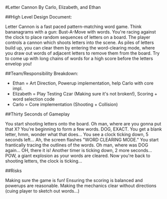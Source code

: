 #Letter Cannon
By Carlo, Elizabeth, and Ethan

##High Level Design Document:

Letter Cannon is a fast paced pattern-matching word game.
Think bananagrams with a gun: Bust-A-Move with words.
You're racing against the clock to place random sequences of letters on a board.
The player controls a cannon which shoots letters into the scene.
As piles of letters build up, you can clear them by entering the word-clearing mode,
where you draw out words of adjacent letters to remove them from the board.
Try to come up with long chains of words for a high score before the letters envelop you!

##Team/Responsibility Breakdown:

- Ethan = Art Direction, Powerup implementation, help Carlo with core impl.
- Elizabeth = Play Testing Czar (Making sure it's not broken!), Scoring + word selection code
- Carlo = Core implementation (Shooting + Collision)

##Thirty Seconds of Gameplay

You start shooting letters onto the board. Oh man, where are you gonna put that X?
You're beginning to form a few words. DOG, EXACT.
You get a blank letter, hmm, wonder what that does...
You see a clock ticking down, 5 seconds left...
Ah, the screen flashes "WORD CLEARING MODE."
You start frantically tracing the outlines of the words.
Oh man, where was DOG again... OH, there it is!
Another timer is ticking down, 2 more seconds...
POW, a giant explosion as your words are cleared.
Now you're back to shooting letters, the clock is ticking...

##Risks

Making sure the game is fun!
Ensuring the scoring is balanced and powerups are reasonable.
Making the mechanics clear without directions (cuing player to sketch out words...)